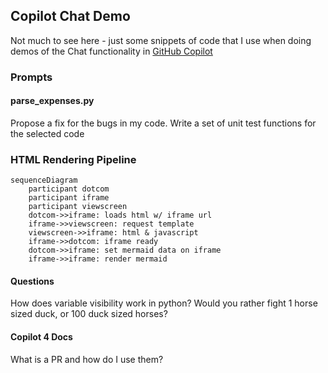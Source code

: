 ## Copilot Chat Demo

Not much to see here - just some snippets of code that I use when doing demos of the 
Chat functionality in [GitHub Copilot](https://gh.io/copilotx)

### Prompts

#### parse_expenses.py
Propose a fix for the bugs in my code.
Write a set of unit test functions for the selected code

### HTML Rendering Pipeline
```mermaid
sequenceDiagram
    participant dotcom
    participant iframe
    participant viewscreen
    dotcom->>iframe: loads html w/ iframe url
    iframe->>viewscreen: request template
    viewscreen->>iframe: html & javascript
    iframe->>dotcom: iframe ready
    dotcom->>iframe: set mermaid data on iframe
    iframe->>iframe: render mermaid
```

#### Questions
How does variable visibility work in python?
Would you rather fight 1 horse sized duck, or 100 duck sized horses?

#### Copilot 4 Docs
What is a PR and how do I use them?
